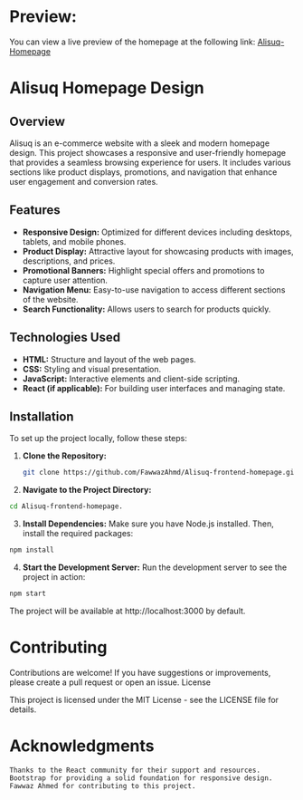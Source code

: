 # Preview:

You can view a live preview of the homepage at the following link: [Alisuq-Homepage](https://alisuq-homepage.netlify.app/)

# Alisuq Homepage Design

## Overview

Alisuq is an e-commerce website with a sleek and modern homepage design. This project showcases a responsive and user-friendly homepage that provides a seamless browsing experience for users. It includes various sections like product displays, promotions, and navigation that enhance user engagement and conversion rates.

## Features

- **Responsive Design:** Optimized for different devices including desktops, tablets, and mobile phones.
- **Product Display:** Attractive layout for showcasing products with images, descriptions, and prices.
- **Promotional Banners:** Highlight special offers and promotions to capture user attention.
- **Navigation Menu:** Easy-to-use navigation to access different sections of the website.
- **Search Functionality:** Allows users to search for products quickly.

## Technologies Used

- **HTML:** Structure and layout of the web pages.
- **CSS:** Styling and visual presentation.
- **JavaScript:** Interactive elements and client-side scripting.
- **React (if applicable):** For building user interfaces and managing state.

## Installation

To set up the project locally, follow these steps:

1. **Clone the Repository:**
   ```bash
   git clone https://github.com/FawwazAhmd/Alisuq-frontend-homepage.git
   
2. **Navigate to the Project Directory:**

 ```bash
cd Alisuq-frontend-homepage.
```

3. **Install Dependencies:**
Make sure you have Node.js installed. Then, install the required packages:

```bash
npm install
```

4. **Start the Development Server:**
Run the development server to see the project in action:

```bash
npm start
```

The project will be available at http://localhost:3000 by default.

# Contributing

Contributions are welcome! If you have suggestions or improvements, please create a pull request or open an issue.
License

This project is licensed under the MIT License - see the LICENSE file for details.

# Acknowledgments

    Thanks to the React community for their support and resources.
    Bootstrap for providing a solid foundation for responsive design.
    Fawwaz Ahmed for contributing to this project.
